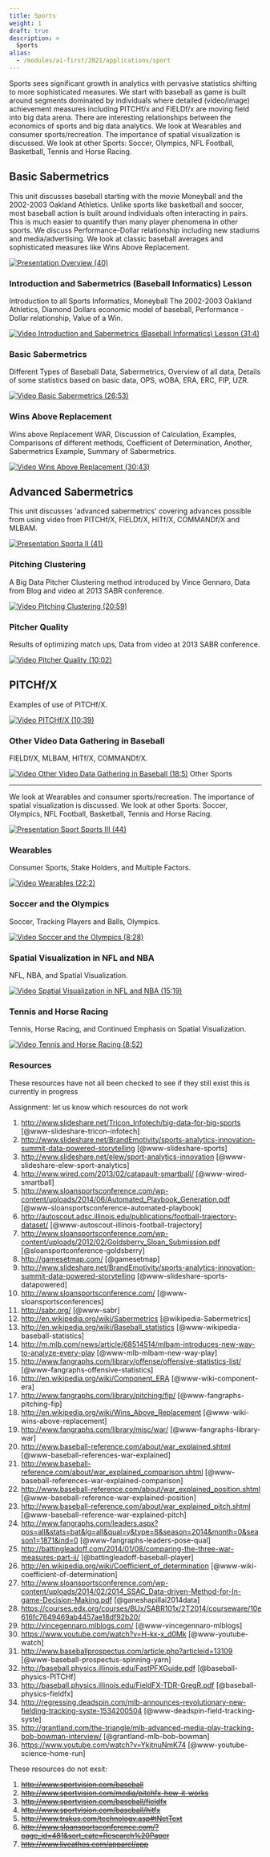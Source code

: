 ```yaml
---
title: Sports
weight: 1
draft: true
description: >
  Sports
alias:
  - /modules/ai-first/2021/applications/sport
---
```


Sports sees significant growth in analytics with pervasive statistics
shifting to more sophisticated measures. We start with baseball as
game is built around segments dominated by individuals where detailed
(video/image) achievement measures including PITCHf/x and FIELDf/x are
moving field into big data arena. There are interesting relationships
between the economics of sports and big data analytics. We look at
Wearables and consumer sports/recreation. The importance of spatial
visualization is discussed. We look at other Sports: Soccer, Olympics,
NFL Football, Basketball, Tennis and Horse Racing.

## Basic Sabermetrics

This unit discusses baseball starting with the movie Moneyball and the
2002-2003 Oakland Athletics. Unlike sports like basketball and soccer,
most baseball action is built around individuals often interacting in
pairs. This is much easier to quantify than many player phenomena in
other sports. We discuss Performance-Dollar relationship including new
stadiums and media/advertising. We look at classic baseball averages
and sophisticated measures like Wins Above Replacement.

[![Presentation](/images/presentation.png) Overview (40)](https://drive.google.com/open?id=0B8936_ytjfjmbWt6bGZuTFJ4TFE)

### Introduction and Sabermetrics (Baseball Informatics) Lesson

Introduction to all Sports Informatics, Moneyball The 2002-2003 Oakland
Athletics, Diamond Dollars economic model of baseball, Performance -
Dollar relationship, Value of a Win.

[![Video](/images/video.png) Introduction and Sabermetrics (Baseball Informatics) Lesson (31:4)](https://www.youtube.com/watch?v=Dd4zV__G5Q8)

### Basic Sabermetrics

Different Types of Baseball Data, Sabermetrics, Overview of all data,
Details of some statistics based on basic data, OPS, wOBA, ERA, ERC,
FIP, UZR.

[![Video](/images/video.png) Basic Sabermetrics (26:53)](https://www.youtube.com/watch?v=L0X-RQJZKrs)

### Wins Above Replacement

Wins above Replacement WAR, Discussion of Calculation, Examples,
Comparisons of different methods, Coefficient of Determination, Another,
Sabermetrics Example, Summary of Sabermetrics.

[![Video](/images/video.png) Wins Above Replacement (30:43)](https://www.youtube.com/watch?v=D6PHqPor4LA)

## Advanced Sabermetrics

This unit discusses 'advanced sabermetrics' covering advances possible
from using video from PITCHf/X, FIELDf/X, HITf/X, COMMANDf/X and MLBAM.

[![Presentation](/images/presentation.png) Sporta II (41)](https://drive.google.com/open?id=0B8936_ytjfjmUDh0Y01GbW9tWnc)

### Pitching Clustering

A Big Data Pitcher Clustering method introduced by Vince Gennaro, Data
from Blog and video at 2013 SABR conference.

[![Video](/images/video.png) Pitching Clustering (20:59)](https://www.youtube.com/watch?v=rZ9-b54aEvw)

### Pitcher Quality

Results of optimizing match ups, Data from video at 2013 SABR
conference.

[![Video](/images/video.png) Pitcher Quality (10:02)](https://www.youtube.com/watch?v=OkkUaySvXOY)

## PITCHf/X

Examples of use of PITCHf/X.

[![Video](/images/video.png) PITCHf/X (10:39)](https://www.youtube.com/watch?v=m7IXhsHgQmE)

### Other Video Data Gathering in Baseball

FIELDf/X, MLBAM, HITf/X, COMMANDf/X.

[![Video](/images/video.png) Other Video Data Gathering in Baseball (18:5)](https://www.youtube.com/watch?v=nKZiOOGccms) Other Sports

------------------------------------------------------------------------

We look at Wearables and consumer sports/recreation. The importance of
spatial visualization is discussed. We look at other Sports: Soccer,
Olympics, NFL Football, Basketball, Tennis and Horse Racing.

[![Presentation](/images/presentation.png) Sport Sports III (44)](https://drive.google.com/open?id=0B8936_ytjfjmUGdpUzFaRzhyWXM)

### Wearables

Consumer Sports, Stake Holders, and Multiple Factors.

[![Video](/images/video.png) Wearables (22:2)](https://www.youtube.com/watch?v=F_cPq6xIXw0)

### Soccer and the Olympics

Soccer, Tracking Players and Balls, Olympics.

[![Video](/images/video.png) Soccer and the Olympics
(8:28)](https://www.youtube.com/watch?v=AiZneaLJMTs)

### Spatial Visualization in NFL and NBA

NFL, NBA, and Spatial Visualization.

[![Video](/images/video.png) Spatial Visualization in NFL and NBA (15:19)](https://www.youtube.com/watch?v=Uorh3RJLC1s)

### Tennis and Horse Racing

Tennis, Horse Racing, and Continued Emphasis on Spatial Visualization.

[![Video](/images/video.png) Tennis and Horse Racing (8:52)](https://www.youtube.com/watch?v=2P-pismFSrI)

### Resources

These resources have not all been checked to see if they still exist this is currently in progress

Assignment: let us know which resources do not work

1.   <http://www.slideshare.net/Tricon_Infotech/big-data-for-big-sports> [@www-slideshare-tricon-infotech]
1.   <http://www.slideshare.net/BrandEmotivity/sports-analytics-innovation-summit-data-powered-storytelling> [@www-slideshare-sports]
1.   <http://www.slideshare.net/elew/sport-analytics-innovation> [@www-slideshare-elew-sport-analytics]
1.   <http://www.wired.com/2013/02/catapault-smartball/> [@www-wired-smartball]
1.   <http://www.sloansportsconference.com/wp-content/uploads/2014/06/Automated_Playbook_Generation.pdf> [@www-sloansportsconference-automated-playbook]
1.   <http://autoscout.adsc.illinois.edu/publications/football-trajectory-dataset/> [@www-autoscout-illinois-football-trajectory]
1.   <http://www.sloansportsconference.com/wp-content/uploads/2012/02/Goldsberry_Sloan_Submission.pdf> [@sloansportconference-goldsberry]
1.   <http://gamesetmap.com/> [@gamesetmap]
1.   <http://www.slideshare.net/BrandEmotivity/sports-analytics-innovation-summit-data-powered-storytelling> [@www-slideshare-sports-datapowered]
1.   <http://www.sloansportsconference.com/> [@www-sloansportsconferences]
1.   <http://sabr.org/> [@www-sabr]
1.   <http://en.wikipedia.org/wiki/Sabermetrics> [@wikipedia-Sabermetrics]
1.   <http://en.wikipedia.org/wiki/Baseball_statistics> [@www-wikipedia-baseball-statistics]
1.   <http://m.mlb.com/news/article/68514514/mlbam-introduces-new-way-to-analyze-every-play> [@www-mlb-mlbam-new-way-play]
1.   <http://www.fangraphs.com/library/offense/offensive-statistics-list/> [@www-fangraphs-offensive-statistics]
1.   <http://en.wikipedia.org/wiki/Component_ERA> [@www-wiki-component-era]
1.   <http://www.fangraphs.com/library/pitching/fip/> [@www-fangraphs-pitching-fip]
1.   <http://en.wikipedia.org/wiki/Wins_Above_Replacement> [@www-wiki-wins-above-replacement]
1.   <http://www.fangraphs.com/library/misc/war/> [@www-fangraphs-library-war]
1.   <http://www.baseball-reference.com/about/war_explained.shtml> [@www-baseball-references-war-explained]
1.   <http://www.baseball-reference.com/about/war_explained_comparison.shtml> [@www-baseball-references-war-explained-comparison]
1.   <http://www.baseball-reference.com/about/war_explained_position.shtml> [@www-baseball-reference-war-explained-position]
1.   <http://www.baseball-reference.com/about/war_explained_pitch.shtml> [@www-baseball-reference-war-explained-pitch]
1.   <http://www.fangraphs.com/leaders.aspx?pos=all&stats=bat&lg=all&qual=y&type=8&season=2014&month=0&season1=1871&ind=0> [@www-fangraphs-leaders-pose-qual]
1.   <http://battingleadoff.com/2014/01/08/comparing-the-three-war-measures-part-ii/> [@battingleadoff-baseball-player]
1.   <http://en.wikipedia.org/wiki/Coefficient_of_determination> [@www-wiki-coefficient-of-determination]
1.   <http://www.sloansportsconference.com/wp-content/uploads/2014/02/2014_SSAC_Data-driven-Method-for-In-game-Decision-Making.pdf> [@ganeshapillai2014data]
1.   <https://courses.edx.org/courses/BUx/SABR101x/2T2014/courseware/10e616fc7649469ab4457ae18df92b20/>
1.   <http://vincegennaro.mlblogs.com/> [@www-vincegennaro-mlblogs]
1.   <https://www.youtube.com/watch?v=H-kx-x_d0Mk> [@www-youtube-watch]
1.   <http://www.baseballprospectus.com/article.php?articleid=13109> [@www-baseball-prospectus-spinning-yarn]
1.   <http://baseball.physics.illinois.edu/FastPFXGuide.pdf> [@baseball-physics-PITCHf]
1.   <http://baseball.physics.illinois.edu/FieldFX-TDR-GregR.pdf> [@baseball-physics-fieldfx]
1.   <http://regressing.deadspin.com/mlb-announces-revolutionary-new-fielding-tracking-syste-1534200504> [@www-deadspin-field-tracking-syste]
1.   <http://grantland.com/the-triangle/mlb-advanced-media-play-tracking-bob-bowman-interview/> [@grantland-mlb-bob-bowman]
1.   <https://www.youtube.com/watch?v=YkjtnuNmK74> [@www-youtube-science-home-run]

These resources do not exsit:

1.   ~~<http://www.sportvision.com/baseball>~~
1.   ~~<http://www.sportvision.com/media/pitchfx-how-it-works>~~
1.   ~~<http://www.sportvision.com/baseball/fieldfx>~~
1.   ~~<http://www.sportvision.com/baseball/hitfx>~~
1.   ~~<http://www.trakus.com/technology.asp#tNetText>~~
1.   ~~<http://www.sloansportsconference.com/?page_id=481&sort_cate=Research%20Paper>~~
1.   ~~<http://www.liveathos.com/apparel/app>~~
